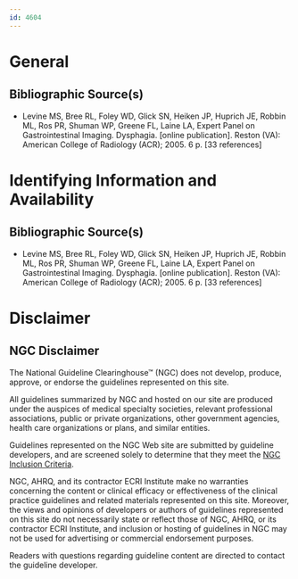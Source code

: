 ```yaml
---
id: 4604
---
```


# General

## Bibliographic Source(s)

- Levine MS, Bree RL, Foley WD, Glick SN, Heiken JP, Huprich JE, Robbin ML, Ros PR, Shuman WP, Greene FL, Laine LA, Expert Panel on Gastrointestinal Imaging. Dysphagia. [online publication]. Reston (VA): American College of Radiology (ACR); 2005. 6 p. [33 references]

# Identifying Information and Availability

## Bibliographic Source(s)

- Levine MS, Bree RL, Foley WD, Glick SN, Heiken JP, Huprich JE, Robbin ML, Ros PR, Shuman WP, Greene FL, Laine LA, Expert Panel on Gastrointestinal Imaging. Dysphagia. [online publication]. Reston (VA): American College of Radiology (ACR); 2005. 6 p. [33 references]

# Disclaimer

## NGC Disclaimer

The National Guideline Clearinghouse™ (NGC) does not develop, produce, approve, or endorse the guidelines represented on this site.

All guidelines summarized by NGC and hosted on our site are produced under the auspices of medical specialty societies, relevant professional associations, public or private organizations, other government agencies, health care organizations or plans, and similar entities.

Guidelines represented on the NGC Web site are submitted by guideline developers, and are screened solely to determine that they meet the [NGC Inclusion Criteria](/help-and-about/summaries/inclusion-criteria).

NGC, AHRQ, and its contractor ECRI Institute make no warranties concerning the content or clinical efficacy or effectiveness of the clinical practice guidelines and related materials represented on this site. Moreover, the views and opinions of developers or authors of guidelines represented on this site do not necessarily state or reflect those of NGC, AHRQ, or its contractor ECRI Institute, and inclusion or hosting of guidelines in NGC may not be used for advertising or commercial endorsement purposes.

Readers with questions regarding guideline content are directed to contact the guideline developer.

